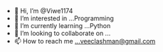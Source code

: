 - 👋 Hi, I’m @Viwe1174
- 👀 I’m interested in ...Programming
- 🌱 I’m currently learning ...Python
- 💞️ I’m looking to collaborate on ...
- 📫 How to reach me ...veeclashman@gmail.com

<!---
Viwe1174/Viwe1174 is a ✨ special ✨ repository because its `README.md` (this file) appears on your GitHub profile.
You can click the Preview link to take a look at your changes.
--->
